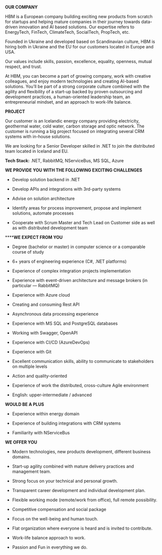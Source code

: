 **OUR COMPANY**

HBM is a European company building exciting new products from scratch for
startups and helping mature companies in their journey towards data-driven
innovation and AI based solutions. Our expertise refers to EnergyTech,
FinTech, ClimateTech, SocialTech, PropTech, etc.

Founded in Ukraine and developed based on Scandinavian culture, HBM is hiring
both in Ukraine and the EU for our customers located in Europe and USA.

Our values include skills, passion, excellence, equality, openness, mutual
respect, and trust.

At HBM, you can become a part of growing company, work with creative
colleagues, and enjoy modern technologies and creating AI-based solutions.
You’ll be part of a strong corporate culture combined with the agility and
flexibility of a start-up backed by proven outsourcing and development
practices, a human-oriented leadership team, an entrepreneurial mindset, and
an approach to work-life balance.

**PROJECT**

Our customer is an Icelandic energy company providing electricity, geothermal
water, cold water, carbon storage and optic network. The customer is running a
big project focused on integrating several CRM systems with in-house
solutions.

We are looking for a Senior Developer skilled in .NET to join the distributed
team located in Iceland and EU.

**Tech Stack:** .NET, RabbitMQ, NServiceBus, MS SQL, Azure

**WE PROVIDE YOU WITH THE FOLLOWING EXCITING CHALLENGES**

  * Develop solution backend in .NET 

  * Develop APIs and integrations with 3rd-party systems 

  * Advise on solution architecture 

  * Identify areas for process improvement, propose and implement solutions, automate processes 

  * Cooperate with Scrum Master and Tech Lead on Customer side as well as with distributed development team 

******WE EXPECT FROM YOU**

  * Degree (bachelor or master) in computer science or a comparable course of study 

  * 6+ years of engineering experience (C#, .NET platforms) 

  * Experience of complex integration projects implementation 

  * Experience with event-driven architecture and message brokers (in particular — RabbitMQ) 

  * Experience with Azure cloud 

  * Creating and consuming Rest API 

  * Asynchronous data processing experience 

  * Experience with MS SQL and PostgreSQL databases 

  * Working with Swagger, OpenAPI 

  * Experience with CI/CD (AzureDevOps) 

  * Experience with Git 

  * Excellent communication skills, ability to communicate to stakeholders on multiple levels 

  * Action and quality-oriented 

  * Experience of work the distributed, cross-culture Agile environment 

  * English: upper-intermediate / advanced 

**WOULD BE A PLUS**

  * Experience within energy domain 

  * Experience of building integrations with CRM systems 

  * Familiarity with NServiceBus 

**WE OFFER YOU**

  * Modern technologies, new products development, different business domains. 

  * Start-up agility combined with mature delivery practices and management team. 

  * Strong focus on your technical and personal growth. 

  * Transparent career development and individual development plan. 

  * Flexible working mode (remote/work from office), full remote possibility. 

  * Competitive compensation and social package 

  * Focus on the well-being and human touch. 

  * Flat organization where everyone is heard and is invited to contribute. 

  * Work-life balance approach to work. 

  * Passion and Fun in everything we do.